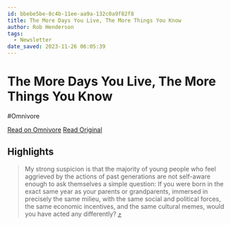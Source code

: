 ```yaml
---
id: bbebe5be-8c4b-11ee-aa9a-132c0a9f82f8
title: The More Days You Live, The More Things You Know
author: Rob Henderson
tags:
  - Newsletter
date_saved: 2023-11-26 06:05:39
---
```


# The More Days You Live, The More Things You Know
#Omnivore

[Read on Omnivore](https://omnivore.app/me/the-more-days-you-live-the-more-things-you-know-18c0b4e7023)
[Read Original](https://www.robkhenderson.com/p/the-more-days-you-live-the-more-things)

## Highlights

> My strong suspicion is that the majority of young people who feel aggrieved by the actions of past generations are not self-aware enough to ask themselves a simple question: If you were born in the exact same year as your parents or grandparents, immersed in precisely the same milieu, with the same social and political forces, the same economic incentives, and the same cultural memes, would you have acted any differently? [⤴️](https://omnivore.app/me/the-more-days-you-live-the-more-things-you-know-18c0b4e7023#606a87f7-9601-4726-9819-60859ccae582) 

